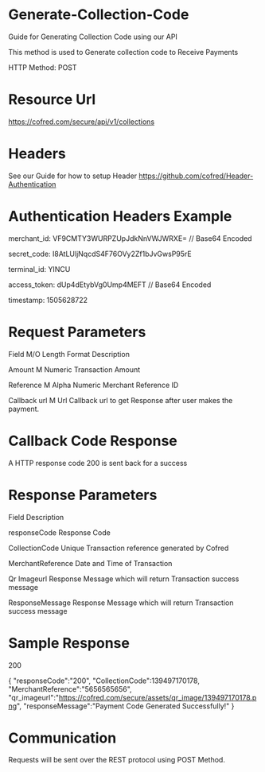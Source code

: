 # Generate-Collection-Code
Guide for Generating Collection Code using our API

This method is used to Generate collection code to Receive Payments

HTTP Method: POST


# Resource Url

https://cofred.com/secure/api/v1/collections

# Headers

See our Guide for how to setup Header https://github.com/cofred/Header-Authentication

# Authentication Headers Example

merchant_id: VF9CMTY3WURPZUpJdkNnVWJWRXE=   // Base64 Encoded

secret_code: I8AtLUljNqcdS4F76OVy2Zf1bJvGwsP95rE

terminal_id: YINCU

access_token: dUp4dEtybVg0Ump4MEFT  // Base64 Encoded

timestamp: 1505628722


# Request Parameters

Field	M/O	Length	Format	Description

Amount	M		Numeric	Transaction Amount 

Reference	M		Alpha Numeric	Merchant Reference ID

Callback url	M		Url	Callback url to get Response after user makes the payment.


# Callback Code Response

A HTTP response code 200 is sent back for a success

# Response Parameters

Field	Description

responseCode	Response Code

CollectionCode	Unique Transaction reference generated by Cofred

MerchantReference	Date and Time of Transaction

Qr Imageurl	Response Message which will return Transaction success message

ResponseMessage	Response Message which will return Transaction success message


# Sample Response

200

{
"responseCode":"200",
"CollectionCode":139497170178,
"MerchantReference":"5656565656",
"qr_imageurl":"https://cofred.com/secure/assets/qr_image/139497170178.png",
"responseMessage":"Payment Code Generated Successfully!"
}

# Communication

Requests will be sent over the REST protocol using POST Method.
